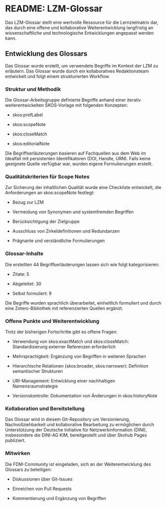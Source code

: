 
# README: LZM-Glossar

Das LZM-Glossar stellt eine wertvolle Ressource für die Lernzielmatrix dar, das durch eine offene und kollaborative Weiterentwicklung langfristig an wissenschaftliche und technologische Entwicklungen angepasst werden kann. 

## Entwicklung des Glossars

Das Glossar wurde erstellt, um verwendete Begriffe im Kontext der LZM zu erläutern. Das Glossar wurde durch ein kollaboratives Redaktionsteam entwickelt und folgt einem strukturierten Workflow.

### Struktur und Methodik

Die Glossar-Arbeitsgruppe definierte Begriffe anhand einer iterativ weiterentwickelten SKOS-Vorlage mit folgenden Konzepten:

- skos:prefLabel

- skos:scopeNote

- skos:closeMatch

- skos:editorialNote

Die Begriffserläuterungen basieren auf Fachquellen aus dem Web im Idealfall mit persistenten Identifikatoren (DOI, Handle, URN). Falls keine geeignete Quelle verfügbar war, wurden eigene Formulierungen erstellt.

### Qualitätskriterien für Scope Notes

Zur Sicherung der inhaltlichen Qualität wurde eine Checkliste entwickelt, die Anforderungen an skos:scopeNote festlegt:

- Bezug zur LZM

- Vermeidung von Synonymen und systemfremden Begriffen

- Berücksichtigung der Zielgruppe

- Ausschluss von Zirkeldefinitionen und Redundanzen

- Prägnante und verständliche Formulierungen

### Glossar-Inhalte

Die erstellten 44 Begriffserläuterungen lassen sich wie folgt kategorisieren:

- Zitate: 5

- Abgeleitet: 30

- Selbst formuliert: 9

Die Begriffe wurden sprachlich überarbeitet, einheitlich formuliert und durch eine Zotero-Bibliothek mit referenzierten Quellen ergänzt.

### Offene Punkte und Weiterentwicklung

Trotz der bisherigen Fortschritte gibt es offene Fragen:

- Verwendung von skos:exactMatch und skos:closeMatch: Standardisierung externer Referenzen erforderlich

- Mehrsprachigkeit: Ergänzung von Begriffen in weiteren Sprachen

- Hierarchische Relationen (skos:broader, skos:narrower): Definition semantischer Strukturen

- URI-Management: Entwicklung einer nachhaltigen Namensraumstrategie

- Versionskontrolle: Dokumentation von Änderungen in skos:historyNote

### Kollaboration und Bereitstellung

Das Glossar wird in diesem Git-Repository um Versionierung, Nachvollziehbarkeit und kollaborative Bearbeitung zu ermöglichen durch Unterstützung der Deutsche Initiative für Netzwerkinformation (DINI), insbesondere die DINI-AG KIM, bereitgestellt und über Skohub Pages publiziert.

### Mitwirken

Die FDM-Community ist eingeladen, sich an der Weiterentwicklung des Glossars zu beteiligen:

- Diskussionen über Git-Issues

- Einreichen von Pull Requests

- Kommentierung und Ergänzung von Begriffen



